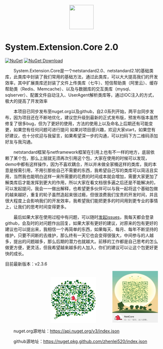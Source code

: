 <p align="center">
  <img style="width:80px;height:80px;" src="./_media/cover.svg">
</p>

# System.Extension.Core 2.0

[![NuGet](https://img.shields.io/nuget/v/EInfrastructure.Core.svg?style=flat-square)](https://www.nuget.org/packages/EInfrastructure.Core)
[![NuGet Download](https://img.shields.io/nuget/dt/EInfrastructure.Core.svg?style=flat-square)](https://www.nuget.org/packages/EInfrastructure.Core)

&emsp;&emsp;System.Extension.Core是一个netstandard2.0、netstandard2.1的基础类库，此类库中封装了我们常用的基础方法，通过此类库，可以大大提高我们的开发效率，其中扩展类库还封装了文件上传类库（七牛）、短信帮助类（阿里云）、缓存帮助类（Redis、Memcache）、以及与数据库的交互类库（mysql、sqlserver）、配置文件自动注入、UserAgent解析类库等，通过IOC注入的方式，极大的提高了开发效率

&emsp;&emsp;本项目已同步发布至nuget.org以及github，自2.0系列开始，两平台同步发布，因为项目还在不断地优化，建议您升级到最新的正式发布版，预发布版本虽然修复了很多bug，但为了更好的使用，方法的使用上以及命名上后期还有可能变更，如果您有任何问题可进行提问
如果对项目感兴趣，欢迎大家start，如果您有好建议，也十分欢迎与我留言，如果希望深一步的沟通，可以扫码下方二维码添加好友与我沟通。

&emsp;&emsp;netstandard框架与netframework框架在引用上也有不一样的地方，底层依赖了某个包，那么上层就无须再次引用这个包，大家在使用的时候可以发现，demo中都有这样操作，因为不喜欢耦合，所以并未做全家桶这样的类库，我的本意是按需引用，不用引那些自己不需要的东西，我希望自己写的类库可以简洁且实用，当然我也能明白这样一来所需要的花费的时间成本就会增加，需要大家更加了解类库后才能发挥到更大的作用，所以大家在看文档很多遍之后还是不能解决的，可以发起提问，我会一一做出解释，也希望更多伙伴可以与我一起将这个基础包做的越来越好，重复的轮子虽然造起来很过瘾，但很浪费我们宝贵的开发时间，并且很大程度上会影响我们的开发效率，我希望我们能把更多的时间用到更专业的事情上，让我们的思考时间变得更多。


&emsp;&emsp;最后如果大家在使用过程中有问题，可以随时<a href="https://github.com/zhenlei520/System.Extension.Core/issues/new">发起issues</a>，我每天都会登录github，会及时的对问题作出回复，如果大家有更好的建议，对原来的包有更好的建议也可以提出来，我相信一个再简单的东西，如果每天、每月、每年不断坚持的维护，只要不间断的去维护，那么终有一天它也会变得很强大，中间参与的人越多，提出的问题越多，那么后期的潜力也就越大。前移的工作都是自己思考的怎么做更方便，更灵活，但我希望越来越多的人加入，你们的建议可以让这个包更好更快的成长。

目前最新版本：v2.3.6

<div>
  <p align="right">
    <img style="width:150px;height:150px;" src="./_media/wechat.jpg">
    <img style="width:150px;height:170px;margin-left:50px;" src="./_media/qq.jpg">
  </p>
  <p align="right">
   
  </p>
</div>

&emsp;&emsp;nuget.org源地址：https://api.nuget.org/v3/index.json 

&emsp;&emsp;github源地址：https://nuget.pkg.github.com/zhenlei520/index.json